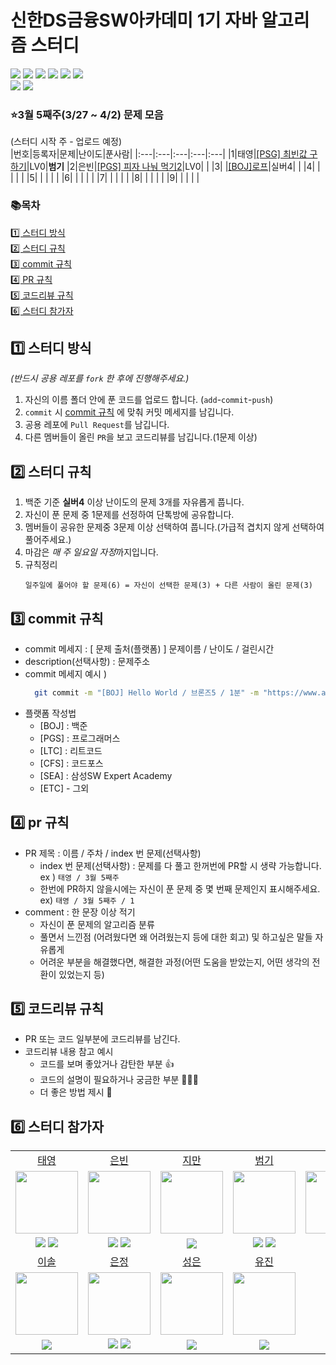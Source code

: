 # 신한DS금융SW아카데미 1기 자바 알고리즘 스터디 
<img src="https://img.shields.io/github/contributors/ShinhanAcademy1st/AlgorithmStudy" /> <img src="https://img.shields.io/github/languages/count/ShinhanAcademy1st/AlgorithmStudy" /> <img src="https://img.shields.io/github/languages/top/ShinhanAcademy1st/AlgorithmStudy" /> <img src="https://img.shields.io/github/commit-activity/w/ShinhanAcademy1st/AlgorithmStudy" /> <img src="https://img.shields.io/github/last-commit/ShinhanAcademy1st/AlgorithmStudy"/> <img src="https://img.shields.io/github/issues-pr/ShinhanAcademy1st/AlgorithmStudy" />
<br>
<img src="https://img.shields.io/github/watchers/ShinhanAcademy1st/AlgorithmStudy?style=social" /> <img src="https://img.shields.io/github/stars/ShinhanAcademy1st/AlgorithmStudy?style=social" /> 

### ⭐3월 5째주(3/27 ~ 4/2) 문제 모음 
(스터디 시작 주 - 업로드 예정)
<br>
|번호|등록자|문제|난이도|푼사람|
|:---|:---|:---|:---|:---|
|1|태영|[[PSG] 최빈값 구하기](https://school.programmers.co.kr/learn/courses/30/lessons/120812)|LV0|**범기**
|2|은빈|[[PGS] 피자 나눠 먹기2](https://school.programmers.co.kr/learn/courses/30/lessons/120815)|LV0| |
|3| |[[BOJ]로프](https://www.acmicpc.net/problem/2217)|실버4| |
|4| | | | |
|5| | | | |
|6| | | | |
|7| | | | |
|8| | | | |
|9| | | | |

### 📚목차
[1️⃣ 스터디 방식](#1️⃣-스터디-방식) <br>
[2️⃣ 스터디 규칙](#2️⃣-스터디-규칙) <br>
[3️⃣ commit 규칙](#3️⃣-commit-규칙) <br>
[4️⃣ PR 규칙](#4️⃣-pr-규칙) <br>
[5️⃣ 코드리뷰 규칙](#5️⃣-코드리뷰-규칙)<br>
[6️⃣ 스터디 참가자](#6️⃣-스터디-참가자)

## 1️⃣ 스터디 방식
*(반드시 공용 레포를 `fork` 한 후에 진행해주세요.)*
1. 자신의 이름 폴더 안에 푼 코드를 업로드 합니다. (`add`-`commit`-`push`)
2. `commit` 시 [commit 규칙](#3️⃣-commit-규칙) 에 맞춰 커밋 메세지를 남깁니다.
3. 공용 레포에 `Pull Request`를 남깁니다.
4. 다른 멤버들이 올린 `PR`을 보고 코드리뷰를 남깁니다.(1문제 이상)

## 2️⃣ 스터디 규칙
1. 백준 기준 **실버4** 이상 난이도의 문제 3개를 자유롭게 풉니다.
2. 자신이 푼 문제 중 1문제를 선정하여 단톡방에 공유합니다. 
3. 멤버들이 공유한 문제중 3문제 이상 선택하여 풉니다.(가급적 겹치지 않게 선택하여 풀어주세요.)
4. 마감은 *매 주 일요일 자정*까지입니다.
5. 규칙정리
    ```
    일주일에 풀어야 할 문제(6) = 자신이 선택한 문제(3) + 다른 사람이 올린 문제(3)
    ```

## 3️⃣ commit 규칙
- commit 메세지 : [ 문제 출처(플랫폼) ] 문제이름 / 난이도 / 걸린시간
- description(선택사항) : 문제주소 
- commit 메세지 예시 )
  ```bash
    git commit -m "[BOJ] Hello World / 브론즈5 / 1분" -m "https://www.acmicpc.net/problem/2557"
   ```
- 플랫폼 작성법
  - [BOJ] : 백준
  - [PGS] : 프로그래머스
  - [LTC] : 리트코드
  - [CFS] : 코드포스
  - [SEA] : 삼성SW Expert Academy
  - [ETC] - 그외

## 4️⃣ pr 규칙
 - PR 제목 : 이름 / 주차 / index 번 문제(선택사항)
    - index 번 문제(선택사항) : 문제를 다 풀고 한꺼번에 PR할 시 생략 가능합니다. <br>
      ex ) `태영 / 3월 5째주`
    - 한번에 PR하지 않을시에는 자신이 푼 문제 중 몇 번째 문제인지 표시해주세요. <br>
      ex) `태영 / 3월 5째주 / 1`
 - comment : 한 문장 이상 적기
    - 자신이 푼 문제의 알고리즘 분류
    - 풀면서 느낀점 (어려웠다면 왜 어려웠는지 등에 대한 회고) 및 하고싶은 말들 자유롭게
    - 어려운 부분을 해결했다면, 해결한 과정(어떤 도움을 받았는지, 어떤 생각의 전환이 있었는지 등)
 
 ## 5️⃣ 코드리뷰 규칙
 - PR 또는 코드 일부분에 코드리뷰를 남긴다.
 - 코드리뷰 내용 참고 예시
    - 코드를 보며 좋았거나 감탄한 부분 👍
    - 코드의 설명이 필요하거나 궁금한 부분 🙋🏻‍♂️
    - 더 좋은 방법 제시 🧐
 
 ## 6️⃣ 스터디 참가자
 <table>
     <tr>
        <td align="center" ><a href="https://github.com/teon98">태영</a></td>
        <td align="center" ><a href="https://github.com/svbean77">은빈</a></td>
        <td align="center" ><a href="https://github.com/jiman-you">지만</a></td>
        <td align="center" ><a href="https://github.com/qwerty0911">범기</a></td>
        <td align="center" ><a href="https://github.com/djdjdddd">용희</a></td>
    </tr>
    <tr>
        <td align="center"> <img src="https://avatars.githubusercontent.com/u/49816869?v=4" width="100px" height="100px"/></td>
        <td align="center"> <img src="https://avatars.githubusercontent.com/u/70212701?v=4" width="100px" height="100px"/></td>
        <td align="center"> <img src="https://avatars.githubusercontent.com/u/80306786?v=4" width="100px" height="100px"/></td>
        <td align="center"> <img src="https://avatars.githubusercontent.com/u/81313471?v=4" width="100px" height="100px"/></td>
        <td align="center"> <img src="https://avatars.githubusercontent.com/u/126077503?v=4" width="100px" height="100px"/></td>
    </tr>
    <tr>
        <td align="center"> <img src="https://img.shields.io/badge/-JAVA-%23F7DF1E?style=flat-square&logo=Java&logoColor=white&color=007396"> 
                            <img src="https://img.shields.io/badge/-JAVASCRIPT-%23F7DF1E?style=flat-square&logo=JavaScript&logoColor=black">
                            </td>
        <td align="center"> <img src="https://img.shields.io/badge/-JAVA-%23F7DF1E?style=flat-square&logo=Java&logoColor=white&color=007396"> 
                            <img src="https://img.shields.io/badge/-PYTHON-%23F7DF1E?style=flat-square&logo=Python&logoColor=white&color=3776AB">
        </td> 
        <td align="center"> <img src="https://img.shields.io/badge/-JAVA-%23F7DF1E?style=flat-square&logo=Java&logoColor=white&color=007396"> </td>
        <td align="center"> <img src="https://img.shields.io/badge/-JAVA-%23F7DF1E?style=flat-square&logo=Java&logoColor=white&color=007396">
                            <img src="https://img.shields.io/badge/-PYTHON-%23F7DF1E?style=flat-square&logo=Python&logoColor=white&color=3776AB">
        </td>
        <td align="center"> <img src="https://img.shields.io/badge/-JAVA-%23F7DF1E?style=flat-square&logo=Java&logoColor=white&color=007396"> </td> 
    </tr>
    <tr>
        <td align="center" ><a href="https://github.com/leessol">이솔</a></td>
        <td align="center" ><a href="https://github.com/e-7281998">은정</a></td>
        <td align="center" ><a href="https://github.com/seonggg">성은</a></td>
        <td align="center" ><a href="https://github.com/YYJ-1229">유진</a></td>
    </tr>
    <tr>
        <td align="center"> <img src="https://avatars.githubusercontent.com/u/128359635?v=4" width="100px" height="100px"/></td>
        <td align="center"> <img src="https://avatars.githubusercontent.com/u/78722497?v=4" width="100px" height="100px"/></td>
        <td align="center"> <img src="https://avatars.githubusercontent.com/u/87373911?v=4" width="100px" height="100px"/></td>
        <td align="center"> <img src="https://avatars.githubusercontent.com/u/48702029?v=4" width="100px" height="100px"/></td>
    </tr>
        <tr>
        <td align="center"><img src="https://img.shields.io/badge/-PYTHON-%23F7DF1E?style=flat-square&logo=Python&logoColor=white&color=3776AB"></td>
        <td align="center"><img src="https://img.shields.io/badge/-JAVA-%23F7DF1E?style=flat-square&logo=Java&logoColor=white&color=007396">
                            <img src="https://img.shields.io/badge/-JAVASCRIPT-%23F7DF1E?style=flat-square&logo=JavaScript&logoColor=black">
        </td>
        <td align="center"><img src="https://img.shields.io/badge/-JAVA-%23F7DF1E?style=flat-square&logo=Java&logoColor=white&color=007396"></td>
        <td align="center"><img src="https://img.shields.io/badge/-JAVASCRIPT-%23F7DF1E?style=flat-square&logo=JavaScript&logoColor=black"></td>
    </tr>
 </table>
